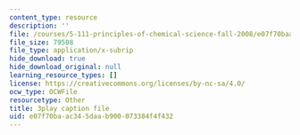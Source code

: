 ```yaml
---
content_type: resource
description: ''
file: /courses/5-111-principles-of-chemical-science-fall-2008/e07f70baac345daab900073384f4f432_8b56I8U24xU.vtt
file_size: 79508
file_type: application/x-subrip
hide_download: true
hide_download_original: null
learning_resource_types: []
license: https://creativecommons.org/licenses/by-nc-sa/4.0/
ocw_type: OCWFile
resourcetype: Other
title: 3play caption file
uid: e07f70ba-ac34-5daa-b900-073384f4f432
---
```

